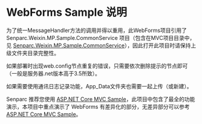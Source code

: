 # WebForms Sample 说明

为了统一MessageHandler方法的调用并得以重用，此WebForms项目引用了 Senparc.Weixin.MP.Sample.CommonService 项目（包含在MVC项目目录中，见 [Senparc.Weixin.MP.Sample.CommonService](https://github.com/JeffreySu/WeiXinMPSDK/tree/master/Senparc.Weixin.MP.Sample/Senparc.Weixin.MP.Sample.CommonService)），因此打开此项目时请保持上级文件夹目录完整性。

如果部署时出现web.config节点重复的错误，只需要依次删除提示的节点即可（一般是服务器.net版本高于3.5所致）。

如果需要使用通讯日志记录功能，App_Data文件夹也需要一起上传（或新建）。

Senparc 推荐您使用 [ASP.NET Core MVC Sample](https://github.com/JeffreySu/WeiXinMPSDK/tree/master/Samples/Senparc.Weixin.MP.Sample.vs2017/Senparc.Weixin.MP.CoreSample)，此项目中包含了最全的功能演示，本项目中重点演示了 WebForms 有差异化的部分，无差异部分可以参考 [ASP.NET Core MVC Sample](https://github.com/JeffreySu/WeiXinMPSDK/tree/master/Samples/Senparc.Weixin.MP.Sample.vs2017/Senparc.Weixin.MP.CoreSample)。
